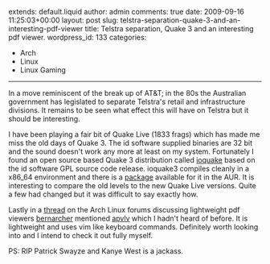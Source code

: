 extends: default.liquid
author: admin
comments: true
date: 2009-09-16 11:25:03+00:00
layout: post
slug: telstra-separation-quake-3-and-an-interesting-pdf-viewer
title: Telstra separation, Quake 3 and an interesting pdf viewer.
wordpress_id: 133
categories:
- Arch
- Linux
- Linux Gaming
---

In a move reminiscent of the break up of AT&T; in the 80s the Australian government has legislated to separate Telstra's retail and infrastructure divisions. It remains to be seen what effect this will have on Telstra but it should be interesting.

I have been playing a fair bit of Quake Live (1833 frags) which has made me miss the old days of Quake 3. The id software supplied binaries are 32 bit and the sound doesn't work any more at least on my system. Fortunately I found an open source based Quake 3 distribution called [ioquake](http://ioquake3.org/) based on the id software GPL source code release. ioquake3 compiles cleanly in a x86_64 environment and there is a [package](http://aur.archlinux.org/packages.php?ID=25900) available for it in the AUR. It is interesting to compare the old levels to the new Quake Live versions. Quite a few had changed but it was difficult to say exactly how.

Lastly in a [thread](http://bbs.archlinux.org/viewtopic.php?id=80270) on the Arch Linux forums discussing lightweight pdf viewers [bernarcher](http://bbs.archlinux.org/profile.php?id=23156) mentioned [apvlv](http://code.google.com/p/apvlv/) which I hadn't heard of before. It is lightweight and uses vim like keyboard commands. Definitely worth looking into and I intend to check it out fully myself.

PS: RIP Patrick Swayze and Kanye West is a jackass.
